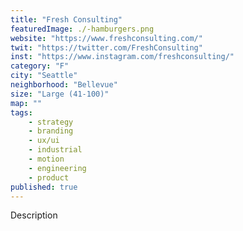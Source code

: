 ```yaml
---
title: "Fresh Consulting"
featuredImage: ./-hamburgers.png
website: "https://www.freshconsulting.com/"
twit: "https://twitter.com/FreshConsulting"
inst: "https://www.instagram.com/freshconsulting/"
category: "F"
city: "Seattle"
neighborhood: "Bellevue"
size: "Large (41-100)"
map: ""
tags:
    - strategy
    - branding
    - ux/ui
    - industrial
    - motion
    - engineering
    - product
published: true
---
```


Description
